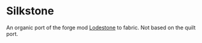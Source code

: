 # Silkstone
An organic port of the forge mod [Lodestone](https://github.com/LodestarMC/Lodestone) to fabric. Not based on the quilt port.